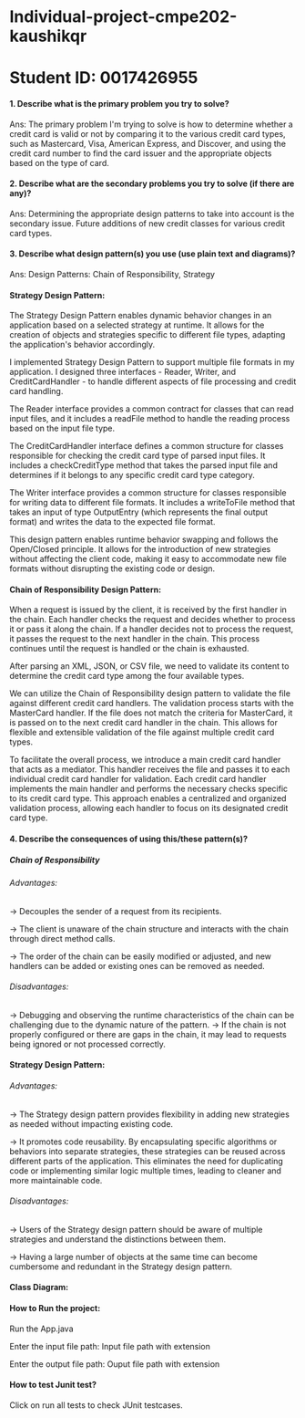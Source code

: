 # Individual-project-cmpe202-kaushikqr

# Student ID: 0017426955


#### 1. Describe what is the primary problem you try to solve?

Ans: The primary problem I'm trying to solve is how to determine whether a credit card is valid or not by comparing it
to the various credit card types, such as Mastercard, Visa, American Express, and Discover, and using the credit card
number to find the card issuer and the appropriate objects based on the type of card.

#### 2. Describe what are the secondary problems you try to solve (if there are any)?

Ans: Determining the appropriate design patterns to take into account is the secondary issue. Future additions of new
credit classes for various credit card types.

#### 3. Describe what design pattern(s) you use (use plain text and diagrams)?

Ans: Design Patterns: Chain of Responsibility, Strategy

#### Strategy Design Pattern:

The Strategy Design Pattern enables dynamic behavior changes in an application based on a selected strategy at runtime.
It allows for the creation of objects and strategies specific to different file types, adapting the application's
behavior accordingly.

I implemented Strategy Design Pattern to support multiple file formats in my application. I designed three interfaces -
Reader, Writer, and CreditCardHandler - to handle different aspects of file processing and credit card handling.

The Reader interface provides a common contract for classes that can read input files, and it includes a readFile method
to handle the reading process based on the input file type.

The CreditCardHandler interface defines a common structure for classes responsible for checking the credit card type of
parsed input files. It includes a checkCreditType method that takes the parsed input file and determines if it belongs
to any specific credit card type category.

The Writer interface provides a common structure for classes responsible for writing data to different file formats. It
includes a writeToFile method that takes an input of type OutputEntry (which represents the final output format) and
writes the data to the expected file format.

This design pattern enables runtime behavior swapping and follows the Open/Closed principle. It allows for the
introduction of new strategies without affecting the client code, making it easy to accommodate new file formats without
disrupting the existing code or design.

#### Chain of Responsibility Design Pattern:

When a request is issued by the client, it is received by the first handler in the chain. Each handler checks the
request and decides whether to process it or pass it along the chain. If a handler decides not to process the request,
it passes the request to the next handler in the chain. This process continues until the request is handled or the chain
is exhausted.

After parsing an XML, JSON, or CSV file, we need to validate its content to determine the credit card type among the
four available types.

We can utilize the Chain of Responsibility design pattern to validate the file against different credit card handlers.
The validation process starts with the MasterCard handler. If the file does not match the criteria for MasterCard, it is
passed on to the next credit card handler in the chain. This allows for flexible and extensible validation of the file
against multiple credit card types.

To facilitate the overall process, we introduce a main credit card handler that acts as a mediator. This handler
receives the file and passes it to each individual credit card handler for validation. Each credit card handler
implements the main handler and performs the necessary checks specific to its credit card type. This approach enables a
centralized and organized validation process, allowing each handler to focus on its designated credit card type.

#### 4. Describe the consequences of using this/these pattern(s)?

##### Chain of Responsibility

###### Advantages:

-> Decouples the sender of a request from its recipients.

-> The client is unaware of the chain structure and interacts with the chain through direct method calls.

-> The order of the chain can be easily modified or adjusted, and new handlers can be added or existing ones can be
removed as needed.

###### Disadvantages:

-> Debugging and observing the runtime characteristics of the chain can be challenging due to the dynamic nature of the
pattern.
-> If the chain is not properly configured or there are gaps in the chain, it may lead to requests being ignored or not
processed correctly.

#### Strategy Design Pattern:

###### Advantages:

-> The Strategy design pattern provides flexibility in adding new strategies as needed without impacting existing code.

-> It promotes code reusability. By encapsulating specific algorithms or behaviors into separate strategies, these
strategies can be reused across different parts of the application. This eliminates the need for duplicating code or
implementing similar logic multiple times, leading to cleaner and more maintainable code.

###### Disadvantages:

-> Users of the Strategy design pattern should be aware of multiple strategies and understand the distinctions between
them.

-> Having a large number of objects at the same time can become cumbersome and redundant in the Strategy design pattern.

#### Class Diagram:


#### How to Run the project:

Run the App.java

Enter the input file path: Input file path with extension

Enter the output file path: Ouput file path with extension

#### How to test Junit test?

Click on run all tests to check JUnit testcases.
